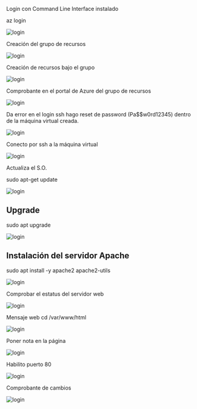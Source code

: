 Login con Command Line Interface instalado

az login 



 ![login](https://github.com/CastilloGit/AZ900_PRACTICA_VM_UBUNTU_AZCLI/blob/main/img/img1.png)

Creación del grupo de recursos

 ![login](https://github.com/CastilloGit/AZ900_PRACTICA_VM_UBUNTU_AZCLI/blob/main/img/img2.png)

Creación de recursos bajo el grupo

 ![login](https://github.com/CastilloGit/AZ900_PRACTICA_VM_UBUNTU_AZCLI/blob/main/img/img3.png)

Comprobante en el portal de Azure del grupo de recursos

 ![login](https://github.com/CastilloGit/AZ900_PRACTICA_VM_UBUNTU_AZCLI/blob/main/img/img4.png)

 

Da error en el login ssh hago reset de password (Pa$$w0rd12345) dentro de la máquina virtual creada.

 ![login](https://github.com/CastilloGit/AZ900_PRACTICA_VM_UBUNTU_AZCLI/blob/main/img/img5.png)

 

Conecto por ssh a la máquina virtual

 ![login](https://github.com/CastilloGit/AZ900_PRACTICA_VM_UBUNTU_AZCLI/blob/main/img/img6.png)

Actualiza el S.O. 

sudo apt-get update 

 ![login](https://github.com/CastilloGit/AZ900_PRACTICA_VM_UBUNTU_AZCLI/blob/main/img/img7.png)

##  

## Upgrade

sudo apt upgrade

 ![login](https://github.com/CastilloGit/AZ900_PRACTICA_VM_UBUNTU_AZCLI/blob/main/img/img8.png)

## Instalación del servidor Apache

sudo apt install -y apache2 apache2-utils

 ![login](https://github.com/CastilloGit/AZ900_PRACTICA_VM_UBUNTU_AZCLI/blob/main/img/img9.png)

Comprobar el estatus del servidor web

 ![login](https://github.com/CastilloGit/AZ900_PRACTICA_VM_UBUNTU_AZCLI/blob/main/img/img10.png)

Mensaje web cd /var/www/html

 ![login](https://github.com/CastilloGit/AZ900_PRACTICA_VM_UBUNTU_AZCLI/blob/main/img/img11.png)

Poner nota en la página

 ![login](https://github.com/CastilloGit/AZ900_PRACTICA_VM_UBUNTU_AZCLI/blob/main/img/img12.png)

 

Habilito puerto 80

 ![login](https://github.com/CastilloGit/AZ900_PRACTICA_VM_UBUNTU_AZCLI/blob/main/img/img13.png)

Comprobante de cambios

 

![login](https://github.com/CastilloGit/AZ900_PRACTICA_VM_UBUNTU_AZCLI/blob/main/img/img14.png)

 
